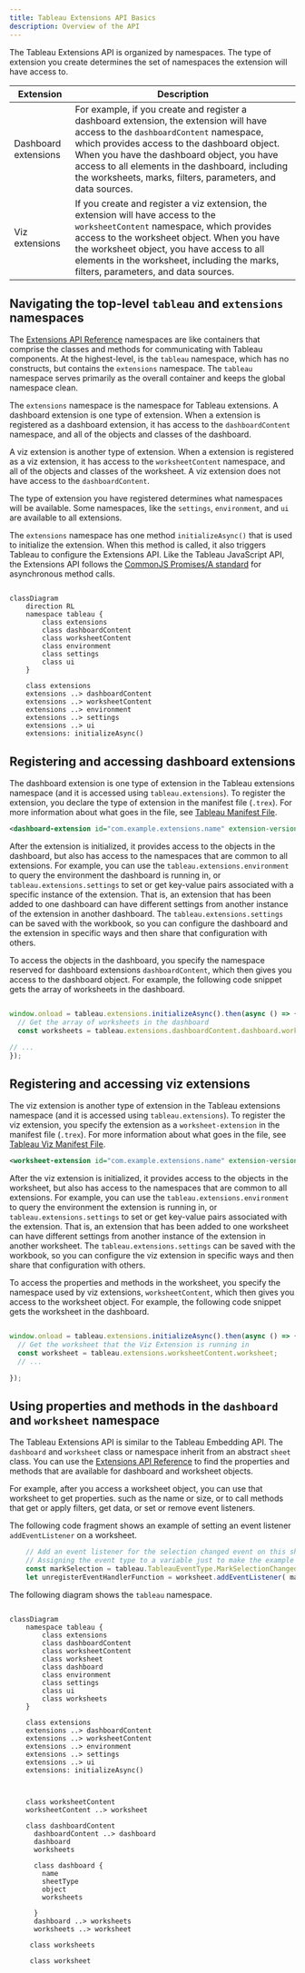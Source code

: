```yaml
---
title: Tableau Extensions API Basics
description: Overview of the API
--- 
```


The Tableau Extensions API is organized by namespaces. The type of extension you create determines the set of namespaces the extension will have access to.


| Extension | Description|
| ----- | ------- |
| Dashboard extensions | For example, if you create and register a dashboard extension, the extension will have access to the `dashboardContent` namespace, which provides access to the dashboard object. When you have the dashboard object, you have access to all elements in the dashboard, including the worksheets, marks, filters, parameters, and data sources. |
| Viz extensions | If you create and register a viz extension, the extension will have access to the `worksheetContent` namespace, which provides access to the worksheet object. When you have the worksheet object, you have access to all elements in the worksheet, including the marks, filters, parameters, and data sources.|

## Navigating the top-level `tableau` and `extensions` namespaces

The [Extensions API Reference](pathname:///api) namespaces are like containers that comprise the classes and methods for communicating with Tableau components. At the highest-level, is the `tableau` namespace, which has no constructs, but contains the `extensions` namespace. The `tableau` namespace serves primarily as the overall container and keeps the global namespace clean.

The `extensions` namespace is the namespace for Tableau extensions. A dashboard extension is one type of extension. When a extension is registered as a dashboard extension, it has access to the `dashboardContent` namespace, and all of the objects and classes of the dashboard.

A viz extension is another type of extension. When a extension is registered as a viz extension, it has access to the `worksheetContent` namespace, and all of the objects and classes of the worksheet. A viz extension does not have access to the `dashboardContent`.

The type of extension you have registered determines what namespaces will be available. Some namespaces, like the `settings`, `environment`, and `ui` are available to all extensions.  

The `extensions` namespace has one method `initializeAsync()` that is used to initialize the extension. When this method is called, it also triggers Tableau to configure the Extensions API. Like the Tableau JavaScript API, the Extensions API follows the [CommonJS Promises/A standard](http://wiki.commonjs.org/wiki/Promises/A) for asynchronous method calls.

<!-- ![]({{site.baseurl}}/assets/tab_ext_class.png) -->

```mermaid

classDiagram
    direction RL
    namespace tableau {  
        class extensions
        class dashboardContent
        class worksheetContent
        class environment
        class settings
        class ui
    }

    class extensions
    extensions ..> dashboardContent
    extensions ..> worksheetContent
    extensions ..> environment
    extensions ..> settings
    extensions ..> ui
    extensions: initializeAsync()

```

## Registering and accessing dashboard extensions

The dashboard extension is one type of extension in the Tableau extensions namespace (and it is accessed using `tableau.extensions`). To register the extension, you declare the type of extension in the manifest file (`.trex`). For more information about what goes in the file, see [Tableau Manifest File](./dashext/trex_manifest).

```xml
<dashboard-extension id="com.example.extensions.name" extension-version="0.1.0">

```

After the extension is initialized, it provides access to the objects in the dashboard, but also has access to the namespaces that are common to all extensions. For example, you can use the `tableau.extensions.environment` to query the environment the dashboard is running in, or `tableau.extensions.settings` to set or get key-value pairs associated with a specific instance of the extension. That is, an extension that has been added to one dashboard can have different settings from another instance of the extension in another dashboard. The `tableau.extensions.settings` can be saved with the workbook, so you can configure the dashboard and the extension in specific ways and then share that configuration with others. 

To access the objects in the dashboard, you specify the namespace reserved for dashboard extensions `dashboardContent`, which then gives you access to the dashboard object. For example, the following code snippet gets the array of worksheets in the dashboard.

```javascript

window.onload = tableau.extensions.initializeAsync().then(async () => {
  // Get the array of worksheets in the dashboard
  const worksheets = tableau.extensions.dashboardContent.dashboard.worksheets;

// ...
});

```


<!-- The following diagram shows an outline of the namespace hierarchy that you traverse to get to worksheets. -->

<!-- ![]({{site.baseurl}}/assets/tab_ext_class_worksheet.png) -->

## Registering and accessing viz extensions

The viz extension is another type of extension in the Tableau extensions namespace (and it is accessed using `tableau.extensions`). To register the viz extension, you specify the extension as a `worksheet-extension` in the manifest file (`.trex`). For more information about what goes in the file, see [Tableau Viz Manifest File](./vizext/trex_viz_manifest).

```xml
<worksheet-extension id="com.example.extensions.name" extension-version="0.1.0">

```

After the viz extension is initialized, it provides access to the objects in the worksheet, but also has access to the namespaces that are common to all extensions. For example, you can use the `tableau.extensions.environment` to query the environment the extension is running in, or `tableau.extensions.settings` to set or get key-value pairs associated with the extension. That is, an extension that has been added to one worksheet can have different settings from another instance of the extension in another worksheet. The `tableau.extensions.settings` can be saved with the workbook, so you can configure the viz extension in specific ways and then share that configuration with others.

To access the properties and methods in the worksheet, you specify the namespace used by viz extensions, `worksheetContent`, which then gives you access to the worksheet object. For example, the following code snippet gets the worksheet in the dashboard.

```javascript

window.onload = tableau.extensions.initializeAsync().then(async () => {
  // Get the worksheet that the Viz Extension is running in
  const worksheet = tableau.extensions.worksheetContent.worksheet;
  // ...

});

```

## Using properties and methods in the `dashboard` and `worksheet` namespace

The Tableau Extensions API is similar to the Tableau Embedding API. The `dashboard` and `worksheet` class or namespace inherit from an abstract `sheet` class. You can use the [Extensions API Reference](pathname:///api/) to find the properties and methods that are available for dashboard and worksheet objects.

For example, after you access a worksheet object, you can use that worksheet to get properties. such as the name or size, or to call methods that get or apply filters, get data, or set or remove event listeners.

The following code fragment shows an example of setting an event listener `addEventListener` on a worksheet.

```javascript
    // Add an event listener for the selection changed event on this sheet.
    // Assigning the event type to a variable just to make the example fit on the page here.
    const markSelection = tableau.TableauEventType.MarkSelectionChanged;
    let unregisterEventHandlerFunction = worksheet.addEventListener( markSelection, myfunctionHandleSelectionEvent);

```

The following diagram shows the `tableau` namespace.

```mermaid

classDiagram
    namespace tableau {  
        class extensions
        class dashboardContent
        class worksheetContent
        class worksheet
        class dashboard
        class environment
        class settings
        class ui
        class worksheets
    }

    class extensions
    extensions ..> dashboardContent
    extensions ..> worksheetContent
    extensions ..> environment
    extensions ..> settings
    extensions ..> ui
    extensions: initializeAsync()
    


    class worksheetContent
    worksheetContent ..> worksheet 

    class dashboardContent 
      dashboardContent ..> dashboard
      dashboard
      worksheets

      class dashboard {
        name
        sheetType
        object
        worksheets 

      }
      dashboard ..> worksheets
      worksheets ..> worksheet

     class worksheets

     class worksheet

```





